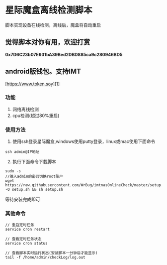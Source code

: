 # 星际魔盒离线检测脚本

脚本实现设备在线检测，离线后，魔盒将自动重启

## 觉得脚本对你有用，欢迎打赏


**0x7D6C23b07E931bA39Bed2DBD885ca9c280946BD5**

## android版钱包。支持IMT

[https://www.token.soy][1]

### 功能

1. 网络离线检测
2. cpu检测(超过80%重启)


### 使用方法

1. 使用ssh登录星际魔盒,windows使用putty登录，linux或mac使用下面命令

```
ssh admin@IP地址

```
2. 执行下面命令下载脚本

```
sudo -s
//输入admin的密码切换root账户
wget https://raw.githubusercontent.com/WrBug/imtnasOnlineCheck/master/setup.sh -O setup.sh && sh setup.sh
```

等待安装完成即可



### 其他命令

```
// 重启定时任务
service cron restart

// 查看定时任务状态
service cron status

// 查看脚本实时运行状态(安装脚本一分钟后才能显示)
tail -f /home/admin/checkLog/log.out
```


[1]: https://www.token.soy
